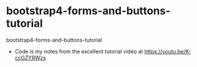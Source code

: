 # bootstrap4-forms-and-buttons-tutorial
bootstrap4-forms-and-buttons-tutorial
* Code is my notes from the excellent tutorial video at https://youtu.be/K-ccGZYRWzs
